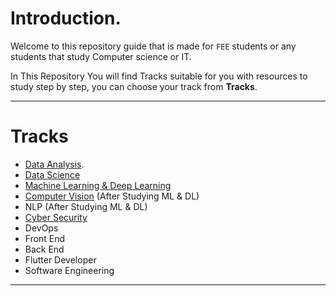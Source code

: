 # Introduction.
Welcome to this repository guide that is made for `FEE` students or any students that study Computer science or IT.

In This Repository You will find Tracks suitable for you with resources to study step by step, you can choose your track from **Tracks**.

-------------
# Tracks
- [Data Analysis](https://github.com/Animo-GD/Data-Analysis-RoadMap).
- [Data Science](https://github.com/Animo-GD/Data-Science-Roadmap?tab=readme-ov-file)
- [Machine Learning & Deep Learning](https://github.com/Mostafa-Samy-Atlam/Roadmap)
- [Computer Vision](https://github.com/ashishpatel26/365-Days-Computer-Vision-Learning-Linkedin-Post?tab=readme-ov-file) (After Studying ML & DL)
- NLP (After Studying ML & DL)
- [Cyber Security](https://github.com/0xF444/Cyber_Roadmap)
- DevOps
- Front End
- Back End
- Flutter Developer
- Software Engineering
-------------

